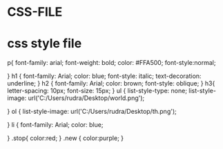 # CSS-FILE
# css style file
p{
	font-family: arial;
	font-weight: bold;
	color: 	#FFA500;
	font-style:normal;

}
h1
{
	font-family: Arial;
	color: blue;
	font-style: italic;
	text-decoration: underline;
}
h2
{
	font-family: Arial;
	color: brown;
	font-style: oblique;
}
h3{
	letter-spacing: 10px;
	font-size: 15px;
}
ul
{
	list-style-type: none;
	list-style-image: url('C:/Users/rudra/Desktop/world.png');

}
ol
{
	list-style-image: url('C:/Users/rudra/Desktop/th.png');

}
li
{
		font-family: Arial;
		color: blue;

}
.stop{
	color:red;
}
.new 
{
	color:purple;
}
<!---Also if we do "font-weight: bold" it will work cuz 700 is weight for bold letters also if we want something lighter we can lower the weight-->
